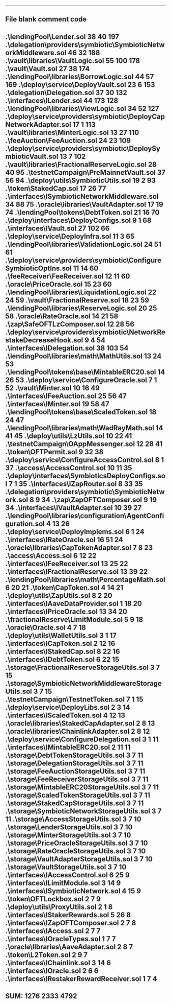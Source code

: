 ----------------------------------------------------------------------------------------------------------------------
File                                                                               blank        comment           code
----------------------------------------------------------------------------------------------------------------------
.\lendingPool\Lender.sol                                                              38             40            197
.\delegation\providers\symbiotic\SymbioticNetworkMiddleware.sol                       46             32            188
.\vault\libraries\VaultLogic.sol                                                      55            100            178
.\vault\Vault.sol                                                                     27             38            174
.\lendingPool\libraries\BorrowLogic.sol                                               44             57            169
.\deploy\service\DeployVault.sol                                                      23              6            153
.\delegation\Delegation.sol                                                           37             30            132
.\interfaces\ILender.sol                                                              44            173            128
.\lendingPool\libraries\ViewLogic.sol                                                 34             52            127
.\deploy\service\providers\symbiotic\DeployCapNetworkAdapter.sol                      17              1            113
.\vault\libraries\MinterLogic.sol                                                     13             27            110
.\feeAuction\FeeAuction.sol                                                           24             23            109
.\deploy\service\providers\symbiotic\DeploySymbioticVault.sol                         13              7            102
.\vault\libraries\FractionalReserveLogic.sol                                          28             40             95
.\testnetCampaign\PreMainnetVault.sol                                                 37             56             94
.\deploy\utils\SymbioticUtils.sol                                                     19              2             93
.\token\StakedCap.sol                                                                 17             26             77
.\interfaces\ISymbioticNetworkMiddleware.sol                                          34             88             75
.\oracle\libraries\VaultAdapter.sol                                                   17             19             74
.\lendingPool\tokens\DebtToken.sol                                                    21             16             70
.\deploy\interfaces\DeployConfigs.sol                                                  9              1             68
.\interfaces\IVault.sol                                                               27            102             66
.\deploy\service\DeployInfra.sol                                                      11              3             65
.\lendingPool\libraries\ValidationLogic.sol                                           24             51             61
.\deploy\service\providers\symbiotic\ConfigureSymbioticOptIns.sol                     11             14             60
.\feeReceiver\FeeReceiver.sol                                                         12             11             60
.\oracle\PriceOracle.sol                                                              15             23             60
.\lendingPool\libraries\LiquidationLogic.sol                                          22             24             59
.\vault\FractionalReserve.sol                                                         18             23             59
.\lendingPool\libraries\ReserveLogic.sol                                              20             25             58
.\oracle\RateOracle.sol                                                               14             21             58
.\zap\SafeOFTLzComposer.sol                                                           12             28             56
.\deploy\service\providers\symbiotic\NetworkRestakeDecreaseHook.sol                    9              4             54
.\interfaces\IDelegation.sol                                                          38            103             54
.\lendingPool\libraries\math\MathUtils.sol                                            13             24             53
.\lendingPool\tokens\base\MintableERC20.sol                                           14             26             53
.\deploy\service\ConfigureOracle.sol                                                   7              1             52
.\vault\Minter.sol                                                                    10             16             49
.\interfaces\IFeeAuction.sol                                                          25             56             47
.\interfaces\IMinter.sol                                                              19             58             47
.\lendingPool\tokens\base\ScaledToken.sol                                             18             24             47
.\lendingPool\libraries\math\WadRayMath.sol                                           14             41             45
.\deploy\utils\LzUtils.sol                                                            10             22             41
.\testnetCampaign\OAppMessenger.sol                                                   12             28             41
.\token\OFTPermit.sol                                                                  9             32             38
.\deploy\service\ConfigureAccessControl.sol                                            8              1             37
.\access\AccessControl.sol                                                            10             11             35
.\deploy\interfaces\SymbioticsDeployConfigs.sol                                        7              1             35
.\interfaces\IZapRouter.sol                                                            8             33             35
.\delegation\providers\symbiotic\SymbioticNetwork.sol                                  8              9             34
.\zap\ZapOFTComposer.sol                                                               9             19             34
.\interfaces\IVaultAdapter.sol                                                        10             39             27
.\lendingPool\libraries\configuration\AgentConfiguration.sol                           4             13             26
.\deploy\service\DeployImplems.sol                                                     6              1             24
.\interfaces\IRateOracle.sol                                                          16             51             24
.\oracle\libraries\CapTokenAdapter.sol                                                 7              8             23
.\access\Access.sol                                                                    6             12             22
.\interfaces\IFeeReceiver.sol                                                         13             25             22
.\interfaces\IFractionalReserve.sol                                                   13             39             22
.\lendingPool\libraries\math\PercentageMath.sol                                        6             20             21
.\token\CapToken.sol                                                                   4             14             21
.\deploy\utils\ZapUtils.sol                                                            8              2             20
.\interfaces\IAaveDataProvider.sol                                                     1             18             20
.\interfaces\IPriceOracle.sol                                                         13             34             20
.\fractionalReserve\LimitModule.sol                                                    5              9             18
.\oracle\Oracle.sol                                                                    4              7             18
.\deploy\utils\WalletUtils.sol                                                         3              1             17
.\interfaces\ICapToken.sol                                                             2             12             16
.\interfaces\IStakedCap.sol                                                            8             22             16
.\interfaces\IDebtToken.sol                                                            6             22             15
.\storage\FractionalReserveStorageUtils.sol                                            3              7             15
.\storage\SymbioticNetworkMiddlewareStorageUtils.sol                                   3              7             15
.\testnetCampaign\TestnetToken.sol                                                     7              1             15
.\deploy\service\DeployLibs.sol                                                        2              3             14
.\interfaces\IScaledToken.sol                                                          4             12             13
.\oracle\libraries\StakedCapAdapter.sol                                                2              8             13
.\oracle\libraries\ChainlinkAdapter.sol                                                2              8             12
.\deploy\service\ConfigureDelegation.sol                                               3              1             11
.\interfaces\IMintableERC20.sol                                                        2             11             11
.\storage\DebtTokenStorageUtils.sol                                                    3              7             11
.\storage\DelegationStorageUtils.sol                                                   3              7             11
.\storage\FeeAuctionStorageUtils.sol                                                   3              7             11
.\storage\FeeReceiverStorageUtils.sol                                                  3              7             11
.\storage\MintableERC20StorageUtils.sol                                                3              7             11
.\storage\ScaledTokenStorageUtils.sol                                                  3              7             11
.\storage\StakedCapStorageUtils.sol                                                    3              7             11
.\storage\SymbioticNetworkStorageUtils.sol                                             3              7             11
.\storage\AccessStorageUtils.sol                                                       3              7             10
.\storage\LenderStorageUtils.sol                                                       3              7             10
.\storage\MinterStorageUtils.sol                                                       3              7             10
.\storage\PriceOracleStorageUtils.sol                                                  3              7             10
.\storage\RateOracleStorageUtils.sol                                                   3              7             10
.\storage\VaultAdapterStorageUtils.sol                                                 3              7             10
.\storage\VaultStorageUtils.sol                                                        3              7             10
.\interfaces\IAccessControl.sol                                                        6             25              9
.\interfaces\ILimitModule.sol                                                          3             14              9
.\interfaces\ISymbioticNetwork.sol                                                     4             15              9
.\token\OFTLockbox.sol                                                                 2              7              9
.\deploy\utils\ProxyUtils.sol                                                          2              1              8
.\interfaces\IStakerRewards.sol                                                        5             26              8
.\interfaces\IZapOFTComposer.sol                                                       2              7              8
.\interfaces\IAccess.sol                                                               2              7              7
.\interfaces\IOracleTypes.sol                                                          1              7              7
.\oracle\libraries\AaveAdapter.sol                                                     2              8              7
.\token\L2Token.sol                                                                    2              9              7
.\interfaces\IChainlink.sol                                                            3             14              6
.\interfaces\IOracle.sol                                                               2              6              6
.\interfaces\IRestakerRewardReceiver.sol                                               1              7              4
----------------------------------------------------------------------------------------------------------------------
SUM:                                                                                1276           2333           4792
----------------------------------------------------------------------------------------------------------------------